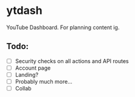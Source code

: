 # ytdash

YouTube Dashboard. For planning content ig.

## Todo:

- [ ] Security checks on all actions and API routes
- [ ] Account page
- [ ] Landing?
- [ ] Probably much more...
- [ ] Collab
